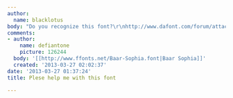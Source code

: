 ```yaml
---
author:
  name: blacklotus
body: "Do you recognize this font?\r\nhttp://www.dafont.com/forum/attach/orig/2/3/230794.png\r\n"
comments:
- author:
    name: defiantone
    picture: 126244
  body: '[[http://www.ffonts.net/Baar-Sophia.font|Baar Sophia]]'
  created: '2013-03-27 02:02:37'
date: '2013-03-27 01:37:24'
title: Plese help me with this font

---
```

